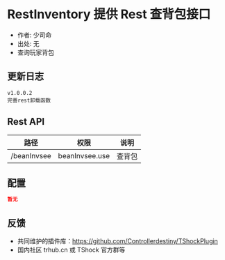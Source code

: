 # RestInventory 提供 Rest 查背包接口

- 作者: 少司命
- 出处: 无
- 查询玩家背包

## 更新日志

```
v1.0.0.2
完善rest卸载函数
```

## Rest API

| 路径        |      权限      |  说明  |
| ----------- | :------------: | :----: |
| /beanInvsee | beanInvsee.use | 查背包 |

## 配置

```json
暂无
```

## 反馈

- 共同维护的插件库：https://github.com/Controllerdestiny/TShockPlugin
- 国内社区 trhub.cn 或 TShock 官方群等

